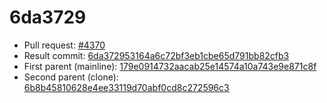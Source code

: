 # 6da3729
- Pull request: [#4370](https://github.com/MarlinFirmware/Marlin/pull/4370)
- Result commit: [6da372953164a6c72bf3eb1cbe65d791bb82cfb3](https://github.com/MarlinFirmware/Marlin/commit/6da372953164a6c72bf3eb1cbe65d791bb82cfb3)
- First parent (mainline): [179e0914732aacab25e14574a10a743e9e871c8f](https://github.com/MarlinFirmware/Marlin/commit/179e0914732aacab25e14574a10a743e9e871c8f)
- Second parent (clone): [6b8b45810628e4ee33119d70abf0cd8c272596c3](https://github.com/MarlinFirmware/Marlin/commit/6b8b45810628e4ee33119d70abf0cd8c272596c3)
